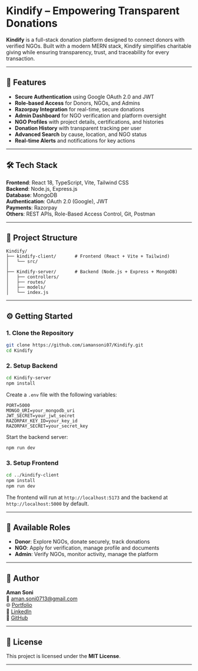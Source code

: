 # Kindify – Empowering Transparent Donations

**Kindify** is a full-stack donation platform designed to connect donors with verified NGOs. Built with a modern MERN stack, Kindify simplifies charitable giving while ensuring transparency, trust, and traceability for every transaction.

---

## 🌟 Features

- **Secure Authentication** using Google OAuth 2.0 and JWT
- **Role-based Access** for Donors, NGOs, and Admins
- **Razorpay Integration** for real-time, secure donations
- **Admin Dashboard** for NGO verification and platform oversight
- **NGO Profiles** with project details, certifications, and histories
- **Donation History** with transparent tracking per user
- **Advanced Search** by cause, location, and NGO status
- **Real-time Alerts** and notifications for key actions

---

## 🛠️ Tech Stack

**Frontend**: React 18, TypeScript, Vite, Tailwind CSS  
**Backend**: Node.js, Express.js  
**Database**: MongoDB  
**Authentication**: OAuth 2.0 (Google), JWT  
**Payments**: Razorpay  
**Others**: REST APIs, Role-Based Access Control, Git, Postman

---

## 📁 Project Structure

```
Kindify/
├── kindify-client/       # Frontend (React + Vite + Tailwind)
│   └── src/
│
├── Kindify-server/       # Backend (Node.js + Express + MongoDB)
│   ├── controllers/
│   ├── routes/
│   ├── models/
│   └── index.js
```

---

## ⚙️ Getting Started

### 1. Clone the Repository

```bash
git clone https://github.com/iamansoni07/Kindify.git
cd Kindify
```

### 2. Setup Backend

```bash
cd Kindify-server
npm install
```

Create a `.env` file with the following variables:

```env
PORT=5000
MONGO_URI=your_mongodb_uri
JWT_SECRET=your_jwt_secret
RAZORPAY_KEY_ID=your_key_id
RAZORPAY_SECRET=your_secret_key
```

Start the backend server:

```bash
npm run dev
```

### 3. Setup Frontend

```bash
cd ../kindify-client
npm install
npm run dev
```

The frontend will run at `http://localhost:5173` and the backend at `http://localhost:5000` by default.

---

## 🧪 Available Roles

- **Donor**: Explore NGOs, donate securely, track donations
- **NGO**: Apply for verification, manage profile and documents
- **Admin**: Verify NGOs, monitor activity, manage the platform

---

## 👤 Author

**Aman Soni**  
📧 [aman.soni0713@gmail.com](mailto:aman.soni0713@gmail.com)  
🌐 [Portfolio](https://amansonidev.netlify.app)  
💼 [LinkedIn](https://www.linkedin.com/in/amansoni0713/)  
🐙 [GitHub](https://github.com/iamansoni07)

---

## 📄 License

This project is licensed under the **MIT License**.

---
